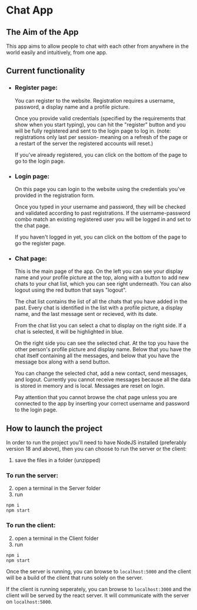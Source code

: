 # Chat App
## The Aim of the App
  This app aims to allow people to chat with each other from anywhere in the world easily and intuitively, from one app.

## Current functionality
* ### Register page:
  You can register to the website. Registration requires a username, password, a display name and a profile picture.
  
  Once you provide valid credentials (specified by the requirements that show when you start typing), you can hit the "register" button and
  you will be fully registered and sent to the login page to log in.
  (note: registrations only last per session- meaning on a refresh of the page or a restart of the server the registered accounts will reset.)
  
  If you've already registered, you can click on the bottom of the page to go to the login page.
    
* ### Login page:
  On this page you can login to the website using the credentials you've provided in the registration form.
  
  Once you typed in your username and password, they will be checked and validated according to past registrations.
  If the username-password combo match an existing registered user you will be logged in and set to the chat page.
  
  If you haven't logged in yet, you can click on the bottom of the page to go the register page.
    
* ### Chat page:
  This is the main page of the app. On the left you can see your display name and your profile picture at the top,
  along with a button to add new chats to your chat list, which you can see right underneath. You can also logout
  using the red button that says "logout".
  
  The chat list contains the list of all the chats that you have added in the past. Every chat is identified in the list
  with a profile picture, a display name, and the last message sent or recieved, with its date.
  
  From the chat list you can select a chat to display on the right side. If a chat is selected, it will be highlighted
  in blue.
  
  On the right side you can see the selected chat. At the top you have the other person's profile picture and display
  name. Below that you have the chat itself containing all the messages, and below that you have the message box along
  with a send button.
  
  You can change the selected chat, add a new contact, send messages, and logout.
  Currently you cannot receive messages because all the data is stored in memory and is local.
  Messages are reset on login.
  
  Pay attention that you cannot browse the chat page unless you are connected to the app by inserting your correct username and password to the login page.
  
## How to launch the project
  In order to run the project you'll need to have NodeJS installed (preferably version 18 and above), then you can choose to run the server
  or the client:
  1. save the files in a folder (unzipped)
  ### To run the server:
  2. open a terminal in the Server folder
  3. run
  ```
  npm i
  npm start
  ```
  ### To run the client:
  2. open a terminal in the Client folder
  3. run
  ```
  npm i
  npm start
  ```
  
  Once the server is running, you can browse to ```localhost:5000``` and the client will be a build of the client that runs solely on the server.
  
  If the client is running seperately, you can browse to ```localhost:3000``` and the client will be served by the react server. It will communicate with the server on ```localhost:5000```.
